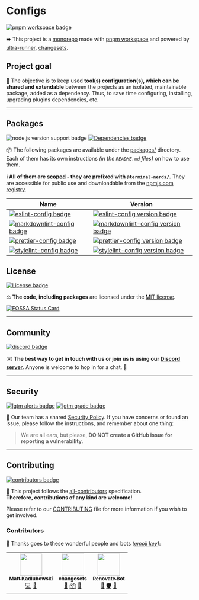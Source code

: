 # Configs

[![pnpm workspace badge]][pnpm workspace]

➡️ This project is a [monorepo] made with [pnpm workspace] and powered by
[ultra-runner], [changesets].

[monorepo]: https://en.wikipedia.org/wiki/Monorepo
[pnpm workspace]: https://pnpm.io/workspaces
[pnpm workspace badge]: https://img.shields.io/badge/monorepo-pnpm%20workspace-informational?style=for-the-badge&logo=pnpm
[ultra-runner]: https://github.com/folke/ultra-runner
[changesets]: https://github.com/changesets/changesets

## Project goal

🎯 The objective is to keep used **tool(s) configuration(s), which can be shared
and extendable** between the projects as an isolated, maintainable package,
added as a dependency. Thus, to save time configuring, installing, upgrading
plugins dependencies, etc.

---

## Packages

![node.js version support badge]
[![Dependencies badge]][dependencies url]

[node.js version support badge]: https://img.shields.io/node/v-lts/@terminal-nerds/eslint-config?style=for-the-badge&logo=nodedotjs
[dependencies badge]: https://img.shields.io/librariesio/github/terminal-nerds/configs?style=for-the-badge
[dependencies url]: https://libraries.io/github/terminal-nerds/configs "Dependencies status"

📦 The following packages are available under the [packages/](./packages)
directory. Each of them has its own instructions _(in the `README.md` files)_
on how to use them.

**ℹ️ All of them are [scoped] - they are prefixed with `@terminal-nerds/`.**
They are accessible for public use and downloadable from the [npmjs.com
registry].

[scoped]: https://docs.npmjs.com/cli/v6/using-npm/scope
[npmjs.com registry]: https://npmjs.com/org/terminal-nerds

| Name                                                | Version                                                              |
| --------------------------------------------------- | -------------------------------------------------------------------- |
| [![eslint-config badge]][eslint-config]             | [![eslint-config version badge]][eslint-config npm page]             |
| [![markdownlint-config badge]][markdownlint-config] | [![markdownlint-config version badge]][markdownlint-config npm page] |
| [![prettier-config badge]][prettier-config]         | [![prettier-config version badge]][prettier-config npm page]         |
| [![stylelint-config badge]][stylelint-config]       | [![stylelint-config version badge]][stylelint-config npm page]       |

[eslint-config]: ./packages/eslint/README.md
[eslint-config badge]: https://img.shields.io/badge/eslint-config-informational?style=flat-square&logo=eslint
[eslint-config version badge]: https://img.shields.io/npm/v/@terminal-nerds/eslint-config/latest?style=flat-square&logo=npm
[eslint-config npm page]: https://www.npmjs.com/package/@terminal-nerds/eslint-config
[markdownlint-config]: ./packages/markdownlint/README.md
[markdownlint-config badge]: https://img.shields.io/badge/markdownlint-config-informational?style=flat-square&logo=markdown
[markdownlint-config version badge]: https://img.shields.io/npm/v/@terminal-nerds/markdownlint-config/latest?style=flat-square&logo=npm
[markdownlint-config npm page]: https://www.npmjs.com/package/@terminal-nerds/markdownlint-config
[prettier-config]: ./packages/prettier/README.md
[prettier-config badge]: https://img.shields.io/badge/prettier-config-informational?style=flat-square&logo=prettier
[prettier-config version badge]: https://img.shields.io/npm/v/@terminal-nerds/prettier-config/latest?style=flat-square&logo=npm
[prettier-config npm page]: https://www.npmjs.com/package/@terminal-nerds/prettier-config
[stylelint-config]: ./packages/stylelint/README.md
[stylelint-config badge]: https://img.shields.io/badge/stylelint-config-informational?style=flat-square&logo=stylelint
[stylelint-config version badge]: https://img.shields.io/npm/v/@terminal-nerds/stylelint-config/latest?style=flat-square&logo=npm
[stylelint-config npm page]: https://www.npmjs.com/package/@terminal-nerds/stylelint-config

## License

[![License badge]](./LICENSE.md "Project's license")

⚖️ **The code, including packages** are licensed under the [MIT license](./LICENSE.md).

[![FOSSA Status Card]][fossa status]

[license badge]: https://img.shields.io/github/license/terminal-nerds/configs?style=for-the-badge
[fossa status card]: https://app.fossa.com/api/projects/git%2Bgithub.com%2Fxeho91%2Fconfigs.svg?type=large
[fossa status]: https://app.fossa.com/projects/git%2Bgithub.com%2Fxeho91%2Fconfigs?ref=badge_large

---

## Community

[![discord badge]][discord server]

✉️ **The best way to get in touch with us or join us is using our [Discord server]**.
Anyone is welcome to hop in for a chat. 🙂

[discord server]: https://discord.gg/decp3g7BEN
[discord badge]: https://img.shields.io/discord/862890839537877012?label=Discord&logo=discord&style=for-the-badge

---

## Security

[![lgtm alerts badge]][lgtm report]
[![lgtm grade badge]][lgtm report]

🔐 Our team has a shared [Security Policy]. If you have concerns or found an
issue, please follow the instructions, and
remember about one thing:

> We are all ears, but please, **DO NOT create a GitHub issue for reporting a
> vulnerability**.

[security policy]: https://github.com/terminal-nerds/configs/security/policy
[lgtm alerts badge]: https://img.shields.io/lgtm/alerts/github/terminal-nerds/configs?style=for-the-badge&logo=lgtm
[lgtm grade badge]: https://img.shields.io/lgtm/grade/javascript/github/terminal-nerds/configs?style=for-the-badge&logo=lgtm
[lgtm report]: https://lgtm.com/projects/g/terminal-nerds/configs

---

## Contributing

[![contributors badge]][contributors url]

🤝 This project follows the [all-contributors] specification.\
**Therefore, contributions of any kind are welcome!**

Please refer to our [CONTRIBUTING] file for more information if you wish to get
involved.

[all-contributors]: https://github.com/all-contributors/all-contributors
[contributing]: ./.github/CONTRIBUTING.md
[contributors badge]: https://img.shields.io/github/contributors/terminal-nerds/configs?style=for-the-badge
[contributors url]: #contributors

### Contributors

🥰 Thanks goes to these wonderful people and bots _([emoji key])_:

[emoji key]: https://allcontributors.org/docs/en/emoji-key

<!-- ALL-CONTRIBUTORS-LIST:START - Do not remove or modify this section -->
<!-- prettier-ignore-start -->
<!-- markdownlint-disable -->
<table>
  <tr>
    <td align="center"><a href="https://github.com/xeho91"><img src="https://avatars.githubusercontent.com/u/18627568?v=4?s=60" width="60px;" alt=""/><br /><sub><b>Matt Kadlubowski</b></sub></a><br /><a href="https://github.com/terminal-nerds/@terminal-nerds/configs/commits?author=xeho91" title="Code">💻</a> <a href="#maintenance-xeho91" title="Maintenance">🚧</a></td>
    <td align="center"><a href="https://github.com/atlassian/changesets"><img src="https://avatars.githubusercontent.com/u/51163350?v=4?s=60" width="60px;" alt=""/><br /><sub><b>changesets</b></sub></a><br /><a href="https://github.com/terminal-nerds/@terminal-nerds/configs/commits?author=changesets" title="Documentation">📖</a> <a href="#platform-changesets" title="Packaging/porting to new platform">📦</a> <a href="#tool-changesets" title="Tools">🔧</a></td>
    <td align="center"><a href="https://renovatebot.com/"><img src="https://avatars.githubusercontent.com/u/38656520?v=4?s=60" width="60px;" alt=""/><br /><sub><b>Renovate Bot</b></sub></a><br /><a href="#maintenance-renovatebot" title="Maintenance">🚧</a> <a href="#security-renovatebot" title="Security">🛡️</a> <a href="#tool-renovatebot" title="Tools">🔧</a></td>
  </tr>
</table>

<!-- markdownlint-restore -->
<!-- prettier-ignore-end -->

<!-- ALL-CONTRIBUTORS-LIST:END -->

